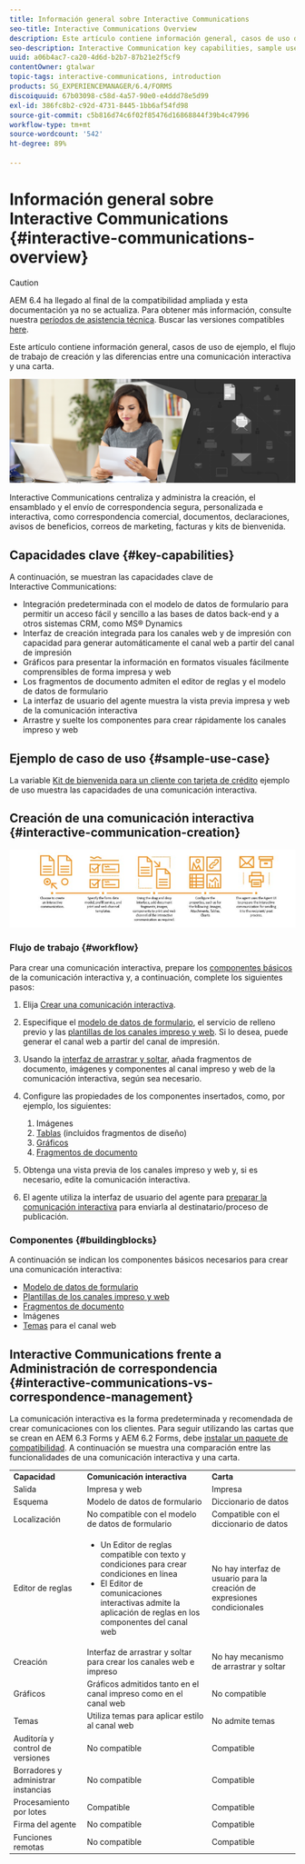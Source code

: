 ```yaml
---
title: Información general sobre Interactive Communications
seo-title: Interactive Communications Overview
description: Este artículo contiene información general, casos de uso de ejemplo, el flujo de trabajo de creación y las diferencias entre una comunicación interactiva y una carta.
seo-description: Interactive Communication key capabilities, sample use cases, creation workflow, and differences between Interactive Communication and Correspondence Management
uuid: a06b4ac7-ca20-4d6d-b2b7-87b21e2f5cf9
contentOwner: gtalwar
topic-tags: interactive-communications, introduction
products: SG_EXPERIENCEMANAGER/6.4/FORMS
discoiquuid: 67b03098-c58d-4a57-90e0-e4ddd78e5d99
exl-id: 386fc8b2-c92d-4731-8445-1bb6af54fd98
source-git-commit: c5b816d74c6f02f85476d16868844f39b4c47996
workflow-type: tm+mt
source-wordcount: '542'
ht-degree: 89%

---
```


# Información general sobre Interactive Communications {#interactive-communications-overview}

>[!CAUTION]
>
>AEM 6.4 ha llegado al final de la compatibilidad ampliada y esta documentación ya no se actualiza. Para obtener más información, consulte nuestra [períodos de asistencia técnica](https://helpx.adobe.com/es/support/programs/eol-matrix.html). Buscar las versiones compatibles [here](https://experienceleague.adobe.com/docs/).

Este artículo contiene información general, casos de uso de ejemplo, el flujo de trabajo de creación y las diferencias entre una comunicación interactiva y una carta.

![](do-not-localize/correspondence-management.png)

Interactive Communications centraliza y administra la creación, el ensamblado y el envío de correspondencia segura, personalizada e interactiva, como correspondencia comercial, documentos, declaraciones, avisos de beneficios, correos de marketing, facturas y kits de bienvenida.

## Capacidades clave {#key-capabilities}

A continuación, se muestran las capacidades clave de Interactive Communications:

* Integración predeterminada con el modelo de datos de formulario para permitir un acceso fácil y sencillo a las bases de datos back-end y a otros sistemas CRM, como MS® Dynamics
* Interfaz de creación integrada para los canales web y de impresión con capacidad para generar automáticamente el canal web a partir del canal de impresión
* Gráficos para presentar la información en formatos visuales fácilmente comprensibles de forma impresa y web
* Los fragmentos de documento admiten el editor de reglas y el modelo de datos de formulario
* La interfaz de usuario del agente muestra la vista previa impresa y web de la comunicación interactiva
* Arrastre y suelte los componentes para crear rápidamente los canales impreso y web

## Ejemplo de caso de uso {#sample-use-case}

La variable [Kit de bienvenida para un cliente con tarjeta de crédito](/help/forms/using/finance-reference-site-walkthrough.md#credit-card-application-walkthrough) ejemplo de uso muestra las capacidades de una comunicación interactiva.

## Creación de una comunicación interactiva  {#interactive-communication-creation}

![comunicación_interactiva-01](assets/interactive_communication-01.jpg)

### Flujo de trabajo {#workflow}

Para crear una comunicación interactiva, prepare los [componentes básicos](#buildingblocks) de la comunicación interactiva y, a continuación, complete los siguientes pasos:

1. Elija [Crear una comunicación interactiva](/help/forms/using/create-interactive-communication.md).

1. Especifique el [modelo de datos de formulario](/help/forms/using/data-integration.md), el servicio de relleno previo y las [plantillas de los canales impreso y web](/help/forms/using/web-channel-print-channel.md). Si lo desea, puede generar el canal web a partir del canal de impresión.

1. Usando la [interfaz de arrastrar y soltar](/help/forms/using/introduction-interactive-communication-authoring.md), añada fragmentos de documento, imágenes y componentes al canal impreso y web de la comunicación interactiva, según sea necesario.
1. Configure las propiedades de los componentes insertados, como, por ejemplo, los siguientes:

   1. Imágenes
   1. [Tablas](/help/forms/using/create-interactive-communication.md#tables) (incluidos fragmentos de diseño)
   1. [Gráficos](/help/forms/using/chart-component-interactive-communications.md)
   1. [Fragmentos de documento](/help/forms/using/create-interactive-communication.md#document-fragment-properties)

1. Obtenga una vista previa de los canales impreso y web y, si es necesario, edite la comunicación interactiva.
1. El agente utiliza la interfaz de usuario del agente para [preparar la comunicación interactiva](/help/forms/using/prepare-send-interactive-communication.md) para enviarla al destinatario/proceso de publicación.

### Componentes {#buildingblocks}

A continuación se indican los componentes básicos necesarios para crear una comunicación interactiva:

* [Modelo de datos de formulario](/help/forms/using/data-integration.md)
* [Plantillas de los canales impreso y web](/help/forms/using/web-channel-print-channel.md)
* [Fragmentos de documento](/help/forms/using/document-fragments.md)
* Imágenes
* [Temas](/help/forms/using/themes.md) para el canal web

## Interactive Communications frente a Administración de correspondencia {#interactive-communications-vs-correspondence-management}

La comunicación interactiva es la forma predeterminada y recomendada de crear comunicaciones con los clientes. Para seguir utilizando las cartas que se crean en AEM 6.3 Forms y AEM 6.2 Forms, debe [instalar un paquete de compatibilidad](/help/forms/using/compatibility-package.md). A continuación se muestra una comparación entre las funcionalidades de una comunicación interactiva y una carta.

<table> 
 <tbody>
  <tr>
   <td><strong>Capacidad</strong></td> 
   <td><strong>Comunicación interactiva</strong></td> 
   <td><strong>Carta</strong></td> 
  </tr>
  <tr>
   <td>Salida</td> 
   <td>Impresa y web</td> 
   <td>Impresa</td> 
  </tr>
  <tr>
   <td>Esquema</td> 
   <td>Modelo de datos de formulario </td> 
   <td>Diccionario de datos </td> 
  </tr>
  <tr>
   <td>Localización</td> 
   <td>No compatible con el modelo de datos de formulario</td> 
   <td>Compatible con el diccionario de datos</td> 
  </tr>
  <tr>
   <td>Editor de reglas</td> 
   <td>
    <ul> 
     <li>Un Editor de reglas compatible con texto y condiciones para crear condiciones en línea</li> 
     <li>El Editor de comunicaciones interactivas admite la aplicación de reglas en los componentes del canal web</li> 
    </ul> </td> 
   <td>No hay interfaz de usuario para la creación de expresiones condicionales</td> 
  </tr>
  <tr>
   <td>Creación  </td> 
   <td>Interfaz de arrastrar y soltar para crear los canales web e impreso</td> 
   <td>No hay mecanismo de arrastrar y soltar </td> 
  </tr>
  <tr>
   <td>Gráficos</td> 
   <td>Gráficos admitidos tanto en el canal impreso como en el canal web</td> 
   <td>No compatible</td> 
  </tr>
  <tr>
   <td>Temas</td> 
   <td>Utiliza temas para aplicar estilo al canal web</td> 
   <td>No admite temas</td> 
  </tr>
  <tr>
   <td>Auditoría y control de versiones</td> 
   <td>No compatible</td> 
   <td>Compatible</td> 
  </tr>
  <tr>
   <td>Borradores y administrar instancias</td> 
   <td>No compatible</td> 
   <td>Compatible</td> 
  </tr>
  <tr>
   <td>Procesamiento por lotes</td> 
   <td>Compatible </td> 
   <td>Compatible </td> 
  </tr>
  <tr>
   <td>Firma del agente</td> 
   <td>No compatible</td> 
   <td>Compatible</td> 
  </tr>
  <tr>
   <td>Funciones remotas</td> 
   <td>No compatible</td> 
   <td>Compatible</td> 
  </tr>
 </tbody>
</table>
